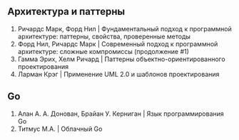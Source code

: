 ## Архитектура и паттерны
1. Ричардс Марк, Форд Нил | Фундаментальный подход к программной архитектуре: паттерны, свойства, проверенные методы
2. Форд Нил, Ричардс Марк | Современный подход к программной архитектуре: сложные компромиссы (продолжение #1)
3. Гамма Эрих, Хелм Ричард | Паттерны объектно-ориентированного проектирования
4. Ларман Крэг | Применение UML 2.0 и шаблонов проектирования

## Go
1. Алан А. А. Донован, Брайан У. Керниган | Язык программирования Go
2. Титмус М.А. | Облачный Go
